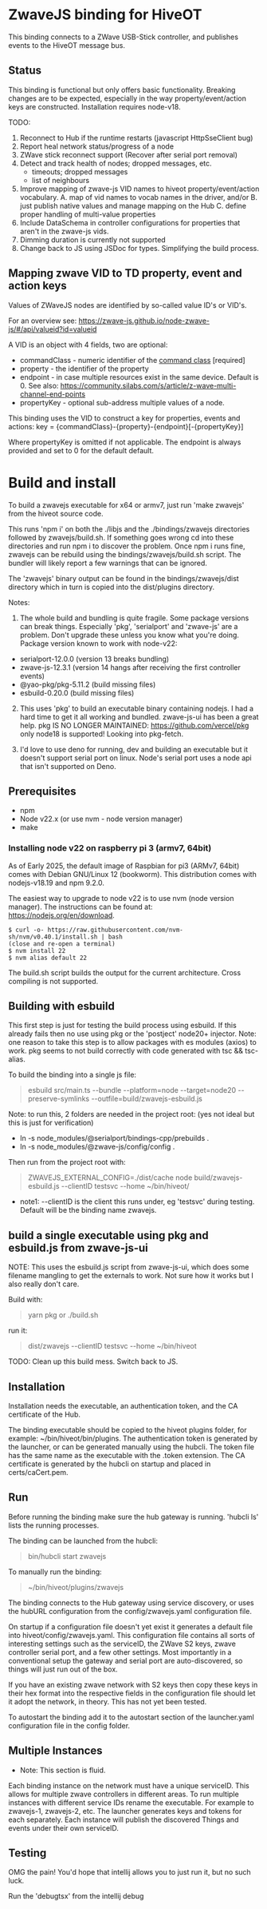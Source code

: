# ZwaveJS binding for HiveOT

This binding connects to a ZWave USB-Stick controller, and publishes events to the HiveOT message bus.

## Status

This binding is functional but only offers basic functionality. 
Breaking changes are to be expected, especially in the way property/event/action keys are constructed.
Installation requires node-v18.


TODO:
1. Reconnect to Hub if the runtime restarts (javascript HttpSseClient bug)
2. Report heal network status/progress of a node
1. ZWave stick reconnect support (Recover after serial port removal)
1. Detect and track health of nodes; dropped messages, etc.
    * timeouts; dropped messages
    * list of neighbours
1. Improve mapping of zwave-js VID names to hiveot property/event/action vocabulary. 
   A. map of vid names to vocab names in the driver, and/or 
   B. just publish native values and manage mapping on the Hub C. define proper handling of multi-value properties
1. Include DataSchema in controller configurations for properties that aren't in the zwave-js vids.
1. Dimming duration is currently not supported
1. Change back to JS using JSDoc for types. Simplifying the build process.


## Mapping zwave VID to TD property, event and action keys

Values of ZWaveJS nodes are identified by so-called value ID's or VID's.

For an overview see: https://zwave-js.github.io/node-zwave-js/#/api/valueid?id=valueid

A VID is an object with 4 fields, two are optional:
* commandClass - numeric identifier of the [command class](https://zwave-js.github.io/node-zwave-js/#/api/CCs/index) [required]
* property - the identifier of the property
* endpoint - in case multiple resources exist in the same device. Default is 0. See also: https://community.silabs.com/s/article/z-wave-multi-channel-end-points
* propertyKey - optional sub-address multiple values of a node. 

This binding uses the VID to construct a key for properties, events and actions:
  key = {commandClass}-{property}-{endpoint}[-{propertyKey}] 

Where propertyKey is omitted if not applicable. The endpoint is always provided and set to 0 for the default default.


# Build and install

To build a zwavejs executable for x64 or armv7, just run 'make zwavejs' from the hiveot source code.

This runs 'npm i' on both the ./libjs and the ./bindings/zwavejs directories followed by zwavejs/build.sh. If something goes wrong cd into these directories and run npm i to discover the problem. Once npm i runs fine, zwavejs can be rebuild using the bindings/zwavejs/build.sh script. The bundler will likely report a few warnings that can be ignored.

The 'zwavejs' binary output can be found in the bindings/zwavejs/dist directory which in turn is copied into the dist/plugins directory.

Notes:
1. The whole build and bundling is quite fragile. Some package versions can break things. Especially 'pkg', 'serialport' and 'zwave-js' are a problem.
   Don't upgrade these unless you know what you're doing.  
   Package version known to work with node-v22:
* serialport-12.0.0   (version 13 breaks bundling)
* zwave-js-12.3.1     (version 14 hangs after receiving the first controller events)
* @yao-pkg/pkg-5.11.2   (build missing files)
* esbuild-0.20.0        (build missing files)

2. This uses 'pkg' to build an executable binary containing nodejs. I had a hard time to get it all working and bundled. zwave-js-ui has been a great help.
 pkg IS NO LONGER MAINTAINED: https://github.com/vercel/pkg only node18 is supported!
 Looking into pkg-fetch.

3. I'd love to use deno for running, dev and building an executable but it doesn't support serial port on linux. Node's serial port uses a node api that isn't supported on Deno.


## Prerequisites

* npm 
* Node v22.x  (or use nvm - node version manager)
* make

### Installing node v22 on raspberry pi 3 (armv7, 64bit)

As of Early 2025, the default image of Raspbian for pi3 (ARMv7, 64bit) comes with Debian GNU/Linux 12 (bookworm).
This distribution comes with nodejs-v18.19 and npm 9.2.0.

The easiest way to upgrade to node v22 is to use nvm (node version manager). The instructions can be found at: https://nodejs.org/en/download.
```
$ curl -o- https://raw.githubusercontent.com/nvm-sh/nvm/v0.40.1/install.sh | bash
(close and re-open a terminal)
$ nvm install 22
$ nvm alias default 22
```

The build.sh script builds the output for the current architecture. Cross compiling is not supported.

## Building with esbuild

This first step is just for testing the build process using esbuild. If this already fails then no use using pkg or the 'postject' node20+ injector. Note: one reason to take this step is to allow packages with es modules (axios) to work. pkg seems to not build correctly with code generated with tsc && tsc-alias.

To build the binding into a single js file:

> esbuild src/main.ts --bundle --platform=node --target=node20 --preserve-symlinks --outfile=build/zwavejs-esbuild.js

Note: to run this, 2 folders are needed in the project root: (yes not ideal but this is just for verification)

* ln -s node_modules/@serialport/bindings-cpp/prebuilds .
* ln -s node_modules/@zwave-js/config/config .

Then run from the project root with:
> ZWAVEJS_EXTERNAL_CONFIG=./dist/cache node build/zwavejs-esbuild.js --clientID testsvc --home ~/bin/hiveot/

* note1: --clientID is the client this runs under, eg 'testsvc' during testing. Default will be the binding name zwavejs.

## build a single executable using pkg and esbuild.js from zwave-js-ui

NOTE: This uses the esbuild.js script from zwave-js-ui, which does some filename mangling to
get the externals to work. Not sure how it works but I also really don't care.

Build with:
> yarn pkg    or   ./build.sh

run it:
> dist/zwavejs --clientID testsvc --home ~/bin/hiveot

TODO: Clean up this build mess. Switch back to JS.

## Installation

Installation needs the executable, an authentication token, and the CA certificate of the Hub.

The binding executable should be copied to the hiveot plugins folder, for example: ~/bin/hiveot/bin/plugins. The authentication token is generated by the launcher, or can be generated manually using the hubcli. The token file has the same name as the executable with the .token extension. The CA certificate is generated by the hubcli on startup and placed in certs/caCert.pem.


## Run

Before running the binding make sure the hub gateway is running. 'hubcli ls' lists the running processes.

The binding can be launched from the hubcli:
> bin/hubcli start zwavejs

To manually run the binding:
> ~/bin/hiveot/plugins/zwavejs

The binding connects to the Hub gateway using service discovery, or uses the hubURL configuration from the config/zwavejs.yaml configuration file.

On startup if a configuration file doesn't yet exist it generates a default file into hiveot/config/zwavejs.yaml. This configuration file contains all sorts of interesting settings such as the serviceID, the ZWave S2 keys, zwave controller serial port, and a few other settings. Most importantly in a conventional setup the gateway and serial port are auto-discovered, so things will just run out of the box.

If you have an existing zwave network with S2 keys then copy these keys in their hex format into the respective fields in the configuration file should let it adopt the network, in theory. This has not yet been tested.

To autostart the binding add it to the autostart section of the launcher.yaml configuration file in the config folder.

## Multiple Instances

* Note: This section is fluid.

Each binding instance on the network must have a unique serviceID. This allows for multiple zwave controllers in different areas. To run multiple instances with different service IDs rename the executable. For example to zwavejs-1, zwavejs-2, etc. The launcher generates keys and tokens for each separately. Each instance will publish the discovered Things and events under their own serviceID.


## Testing

OMG the pain!
You'd hope that intellij allows you to just run it, but no such luck.

Run the 'debugtsx' from the intellij debug  